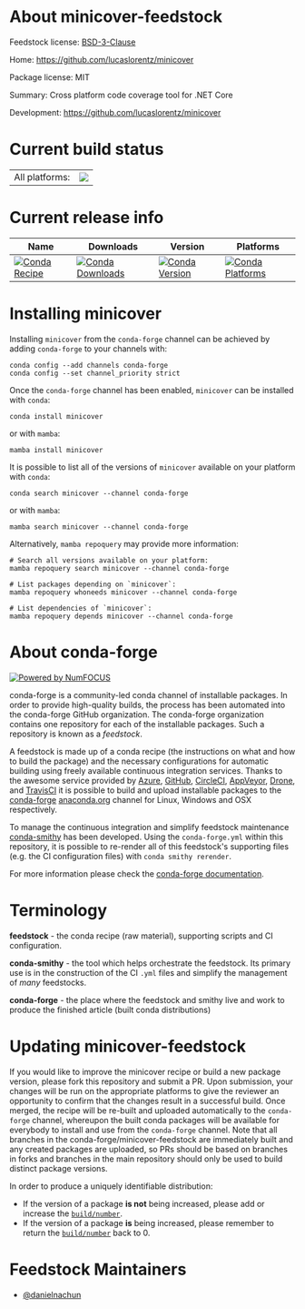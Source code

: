 About minicover-feedstock
=========================

Feedstock license: [BSD-3-Clause](https://github.com/conda-forge/minicover-feedstock/blob/main/LICENSE.txt)

Home: https://github.com/lucaslorentz/minicover

Package license: MIT

Summary: Cross platform code coverage tool for .NET Core

Development: https://github.com/lucaslorentz/minicover

Current build status
====================


<table><tr><td>All platforms:</td>
    <td>
      <a href="https://dev.azure.com/conda-forge/feedstock-builds/_build/latest?definitionId=24114&branchName=main">
        <img src="https://dev.azure.com/conda-forge/feedstock-builds/_apis/build/status/minicover-feedstock?branchName=main">
      </a>
    </td>
  </tr>
</table>

Current release info
====================

| Name | Downloads | Version | Platforms |
| --- | --- | --- | --- |
| [![Conda Recipe](https://img.shields.io/badge/recipe-minicover-green.svg)](https://anaconda.org/conda-forge/minicover) | [![Conda Downloads](https://img.shields.io/conda/dn/conda-forge/minicover.svg)](https://anaconda.org/conda-forge/minicover) | [![Conda Version](https://img.shields.io/conda/vn/conda-forge/minicover.svg)](https://anaconda.org/conda-forge/minicover) | [![Conda Platforms](https://img.shields.io/conda/pn/conda-forge/minicover.svg)](https://anaconda.org/conda-forge/minicover) |

Installing minicover
====================

Installing `minicover` from the `conda-forge` channel can be achieved by adding `conda-forge` to your channels with:

```
conda config --add channels conda-forge
conda config --set channel_priority strict
```

Once the `conda-forge` channel has been enabled, `minicover` can be installed with `conda`:

```
conda install minicover
```

or with `mamba`:

```
mamba install minicover
```

It is possible to list all of the versions of `minicover` available on your platform with `conda`:

```
conda search minicover --channel conda-forge
```

or with `mamba`:

```
mamba search minicover --channel conda-forge
```

Alternatively, `mamba repoquery` may provide more information:

```
# Search all versions available on your platform:
mamba repoquery search minicover --channel conda-forge

# List packages depending on `minicover`:
mamba repoquery whoneeds minicover --channel conda-forge

# List dependencies of `minicover`:
mamba repoquery depends minicover --channel conda-forge
```


About conda-forge
=================

[![Powered by
NumFOCUS](https://img.shields.io/badge/powered%20by-NumFOCUS-orange.svg?style=flat&colorA=E1523D&colorB=007D8A)](https://numfocus.org)

conda-forge is a community-led conda channel of installable packages.
In order to provide high-quality builds, the process has been automated into the
conda-forge GitHub organization. The conda-forge organization contains one repository
for each of the installable packages. Such a repository is known as a *feedstock*.

A feedstock is made up of a conda recipe (the instructions on what and how to build
the package) and the necessary configurations for automatic building using freely
available continuous integration services. Thanks to the awesome service provided by
[Azure](https://azure.microsoft.com/en-us/services/devops/), [GitHub](https://github.com/),
[CircleCI](https://circleci.com/), [AppVeyor](https://www.appveyor.com/),
[Drone](https://cloud.drone.io/welcome), and [TravisCI](https://travis-ci.com/)
it is possible to build and upload installable packages to the
[conda-forge](https://anaconda.org/conda-forge) [anaconda.org](https://anaconda.org/)
channel for Linux, Windows and OSX respectively.

To manage the continuous integration and simplify feedstock maintenance
[conda-smithy](https://github.com/conda-forge/conda-smithy) has been developed.
Using the ``conda-forge.yml`` within this repository, it is possible to re-render all of
this feedstock's supporting files (e.g. the CI configuration files) with ``conda smithy rerender``.

For more information please check the [conda-forge documentation](https://conda-forge.org/docs/).

Terminology
===========

**feedstock** - the conda recipe (raw material), supporting scripts and CI configuration.

**conda-smithy** - the tool which helps orchestrate the feedstock.
                   Its primary use is in the construction of the CI ``.yml`` files
                   and simplify the management of *many* feedstocks.

**conda-forge** - the place where the feedstock and smithy live and work to
                  produce the finished article (built conda distributions)


Updating minicover-feedstock
============================

If you would like to improve the minicover recipe or build a new
package version, please fork this repository and submit a PR. Upon submission,
your changes will be run on the appropriate platforms to give the reviewer an
opportunity to confirm that the changes result in a successful build. Once
merged, the recipe will be re-built and uploaded automatically to the
`conda-forge` channel, whereupon the built conda packages will be available for
everybody to install and use from the `conda-forge` channel.
Note that all branches in the conda-forge/minicover-feedstock are
immediately built and any created packages are uploaded, so PRs should be based
on branches in forks and branches in the main repository should only be used to
build distinct package versions.

In order to produce a uniquely identifiable distribution:
 * If the version of a package **is not** being increased, please add or increase
   the [``build/number``](https://docs.conda.io/projects/conda-build/en/latest/resources/define-metadata.html#build-number-and-string).
 * If the version of a package **is** being increased, please remember to return
   the [``build/number``](https://docs.conda.io/projects/conda-build/en/latest/resources/define-metadata.html#build-number-and-string)
   back to 0.

Feedstock Maintainers
=====================

* [@danielnachun](https://github.com/danielnachun/)

